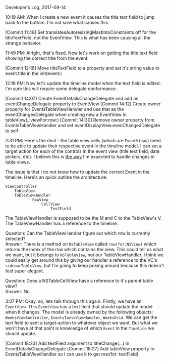 Developer's Log, 2017-09-14

10:19 AM: When I create a new event it causes the title text field to jump back to the bottom. I'm not sure what causes this.

[Commit 11:48]    Set translatesAutoresizingMastIntoConstraints off for the titleTextField, not the EventView. This is what has been causing all the strange behavior.

11:49 PM: Alright, that's fixed. Now let's work on getting the title text field showing the correct title from the event.

[Commit 12:16]    Move titleTextField to a property and set it's string value to event.title in the init(event:)

12:16 PM: Now let's update the timeline model when the text field is edited. I'm sure this will require some delegate conformance.

[Commit 14:07]    Create EventDetailsChangeDelegate and add an eventChangeDelegate property to EventView
[Commit 14:12]    Create owner property for EventsTableViewHandler and use that as the eventChangesDelegate when creating new a EventView in tableView(_:viewFor:row:)
[Commit 14:30]    Remove owner property from EventsTableViewHandler and set eventDisplayView.evenChangedDelegate to self

2:31 PM: Here's the deal - the table view cells (which are `EventView`s) need to be able to update their respective event in the timeline model. I can set a target action for each of the controls in the event view (title text field, date pickers, etc). I believe this is [the way](https://developer.apple.com/library/content/documentation/Cocoa/Conceptual/TableView/PopulatingView-TablesProgrammatically/PopulatingView-TablesProgrammatically.html#//apple_ref/doc/uid/10000026i-CH14-SW7) I'm expected to handle changes in table views.

The issue is that I do not know how to update the correct Event in the timeline. Here's an quick outline the architecture:

```
ViewController
    TableView
    TableViewHandler
            RowView
                CellView
                    TextField
```

The TableViewHandler is supposed to be the M and C to the TableView's V. The TableViewHandler has a reference to the timeline.

Question: Can the TableViewHandler figure out which row is currently selected? <br>
Answer: There is a method on `NSTableView` called `row(for:NSView)` which returns the index of the row which contains the view. This could tell us what we want, but it belongs to `NSTableView`, not our TableViewHandler. I think we could easily get around this by giving our handler a reference to the VC's `sidebarTableView`, but I'm going to keep poking around because this doesn't feel super elegant.

Question: Does a NSTableCellView have a reference to it's parent table view? <br>
Answer: No.

3:07 PM: Okay, so, lets talk through this again. Firstly, we have an `EventView`. This `EventView` has a text field that should update the model when it changes. The model is already owned by the following objects: `WeeksViewController`, `EventsTavleViewHandler`, `WeeksGrid`. We can get the text field to sent a target-action to whatever object we want. But what we won't have at that point is knowledge of which `Event` in the `Timeline` we should update.

[Commit 18:23]    Add textField argument  to titleChange(...) in EventDetailsChangeDelegate
[Commit 18:27]    Add tableView property to EventsTableViewHandler so I can use it to get row(for: textField)

